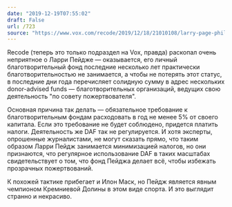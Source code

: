 ```yaml
---
date: "2019-12-19T07:55:02"
draft: False
url: /723
source: "https://www.vox.com/recode/2019/12/18/21010108/larry-page-philanthropy-foundation-donor-advised-fund-christmas"
---
```


Recode (теперь это только подраздел на Vox, правда) раскопал очень неприятное о Ларри Пейдже — оказывается, его личный благотворительный фонд последние несколько лет практически благотворительностью не занимается, а чтобы не потерять этот статус, в последние дни года перечисляет солидную сумму в адрес нескольких donor-advised funds — благотворительных организаций, ведущих свою деятельность "по совету пожертвователя". 

Основная причина так делать — обязательное требование к благотворительным фондам расходовать в год не менее 5% от своего капитала. Если это требование не будет соблюдено, придется платить налоги. Деятельность же DAF так не регулируется. И хотя эксперты, опрошенные журналистами, не могут сказать прямо, что таким образом Ларри Пейдж занимается минимизацией налогов, но они признаются, что регулярное использование DAF в таких масштабах свидетельствует о том, что фонд Пейджа делает всё, чтобы избежать прозрачных пожертвований. 

К похожей тактике прибегает и Илон Маск, но Пейдж является явным чемпионом Кремниевой Долины в этом виде спорта. И это выглядит странно и некрасиво.
